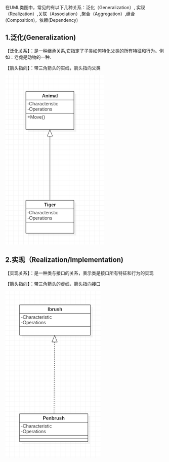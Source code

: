 在UML类图中，常见的有以下几种关系：泛化（Generalization）,  实现（Realization）,关联（Association）,聚合（Aggregation）,组合(Composition)，依赖(Dependency)

## 1.泛化(Generalization)

【泛化关系】：是一种继承关系,它指定了子类如何特化父类的所有特征和行为。例如：老虎是动物的一种.

【箭头指向】：带三角箭头的实线，箭头指向父类

![Generation](images/1.png)

## 2.实现（Realization/Implementation)

【实现关系】：是一种类与接口的关系，表示类是接口所有特征和行为的实现

【箭头指向】：带三角箭头的虚线，箭头指向接口

![Realization](images/2.png)